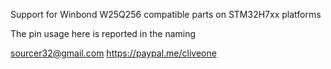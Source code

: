 Support for Winbond W25Q256 compatible parts on STM32H7xx platforms

The pin usage here is reported in the naming

 sourcer32@gmail.com
 https://paypal.me/cliveone

